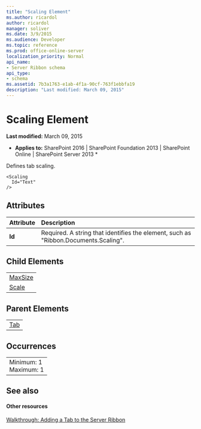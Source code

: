 ```yaml
---
title: "Scaling Element"
ms.author: ricardol
author: ricardol
manager: soliver
ms.date: 3/9/2015
ms.audience: Developer
ms.topic: reference
ms.prod: office-online-server
localization_priority: Normal
api_name:
- Server Ribbon schema
api_type:
- schema
ms.assetid: 7b3a1763-e1ab-4f1a-90cf-763f1ebbfa19
description: "Last modified: March 09, 2015"
---
```


# Scaling Element

 **Last modified:** March 09, 2015 
  
 * **Applies to:** SharePoint 2016 | SharePoint Foundation 2013 | SharePoint Online | SharePoint Server 2013 * 
  
Defines tab scaling.
  
```
<Scaling
  Id="Text"
/>
```

## Attributes

|**Attribute**|**Description**|
|:-----|:-----|
|**Id** <br/> |Required. A string that identifies the element, such as "Ribbon.Documents.Scaling".  <br/> |
   
## Child Elements

||
|:-----|
|[MaxSize](maxsize-element.md) <br/> |
|[Scale](scale-element.md) <br/> |
   
## Parent Elements

||
|:-----|
|[Tab](tab-element.md)|
   
## Occurrences

||
|:-----|
|Minimum: 1  <br/> Maximum: 1  <br/> |
   
## See also

#### Other resources

[Walkthrough: Adding a Tab to the Server Ribbon](http://msdn.microsoft.com/library/3d1fb8b6-4c9b-4801-9bba-6d2f5caee0d9%28Office.15%29.aspx)

